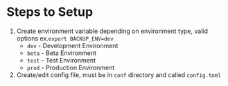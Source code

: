 # Steps to Setup
1. Create environment variable depending on environment type, valid options ex.`export BACKUP_ENV=dev`
    * `dev` - Development Environment
    * `beta` - Beta Environment
    * `test` - Test Environment
    * `prod` - Production Environment
2. Create/edit config file, must be in `conf` directory and called `config.toml`